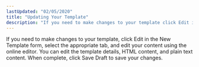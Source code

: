 ```yaml
---
lastUpdated: "02/05/2020"
title: "Updating Your Template"
description: "If you need to make changes to your template click Edit in the New Template form select the appropriate tab and edit your content using the online editor You can edit the template details HTML content and plain text content When complete click Save Draft to save your changes..."
---
```


If you need to make changes to your template, click Edit in the New Template form, select the appropriate tab, and edit your content using the online editor. You can edit the template details, HTML content, and plain text content. When complete, click Save Draft to save your changes.